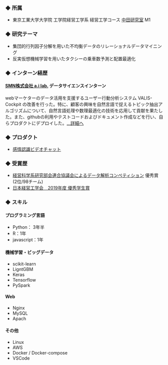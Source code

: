 ### ◆ 所属

- 東京工業大学大学院 工学院経営工学系 経営工学コース [中田研究室](http://www.iee.e.titech.ac.jp/~nakatalab/index.html) M1

### ◆ 研究テーマ

- 集団的行列因子分解を用いた不均衡データのリレーショナルデータマイニング
- 反実仮想機械学習を用いたタクシーの乗車数予測と配置最適化

### ◆ インターン経歴
#### [SMN株式会社 a.i lab.](https://www.slideshare.net/smn-ailab/ai-lab-88097358) データサイエンスインターン

webマーケターのデータ活用を支援するユーザー行動分析システム VALIS-Cockpit の改善を行った。特に、顧客の興味を自然言語で捉えるトピック抽出アルゴリズムについて、自然言語処理や数理最適化の技術を応用して貢献を果たした。また、githubの利用やテストコードおよびドキュメント作成などを行い、自らプロダクトにデプロイした。[...詳細へ](./smn.html)

### ◆ プロダクト
- [感情認識ビデオチャット](https://ring/enfree-jp.com) 


### ◆ 受賞歴
- [経営科学系研究部会連合協議会によるデータ解析コンペティション](https://jasmac-j.jimdofree.com/) 優秀賞 (2位/98チーム)
- [日本経営工学会　2019年度 優秀学生賞](http://www.jimanet.jp/information/awards/gakusei)


### ◆ スキル
#### プログラミング言語
  - Python： 3年半
  - R：1年
  - javascript：1年
#### 機械学習・ビッグデータ
  - scikit-learn
  - LigntGBM
  - Keras
  - Tensorflow
  - PySpark
#### Web
  - Nginx
  - MySQL
  - Apach
#### その他
  - Linux
  - AWS
  - Docker / Docker-compose
  - VSCode 






